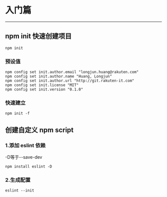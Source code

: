 # 入门篇
---

## npm init 快速创建项目

```
npm init
```

### 预设值

```
npm config set init.author.email "longjun.huang@rakuten.com"
npm config set init.author.name "Huang, Longjun"
npm config set init.author.url "http://git.rakuten-it.com"
npm config set init.license "MIT"
npm config set init.version "0.1.0"
```

### 快速建立

```
npm init -f
```

## 创建自定义 npm script

### 1.添加 eslint 依赖

-D等于--save-dev

```
npm install eslint -D
```

### 2.生成配置

```
eslint --init
```
















